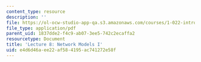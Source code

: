 ```yaml
---
content_type: resource
description: ''
file: https://ol-ocw-studio-app-qa.s3.amazonaws.com/courses/1-022-introduction-to-network-models-fall-2018/e4d6d46aee22af584195ac741272e58f_MIT1_022F18_lec8.pdf
file_type: application/pdf
parent_uid: 1837dde2-f4c9-ab07-3ee5-742c2ecaffa2
resourcetype: Document
title: 'Lecture 8: Network Models I'
uid: e4d6d46a-ee22-af58-4195-ac741272e58f
---
```

